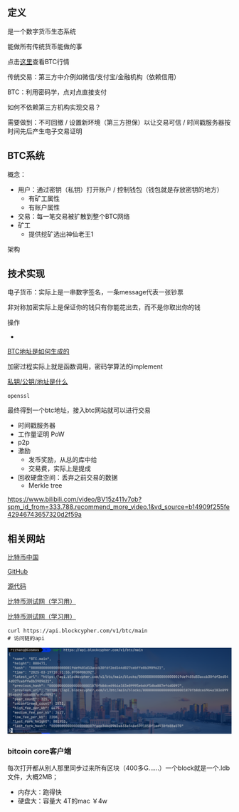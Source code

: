 ## 定义
是一个数字货币生态系统

能做所有传统货币能做的事

点击[这里](https://live.blockcypher.com/btc/)查看BTC行情

传统交易：第三方中介例如微信/支付宝/金融机构（依赖信用）

BTC：利用密码学，点对点直接支付

如何不依赖第三方机构实现交易？

需要做到：不可回撤 / 设置新环境（第三方担保）以让交易可信 / 时间戳服务器按时间先后产生电子交易证明

## BTC系统

概念：

- 用户：通过密钥（私钥）打开账户 / 控制钱包（钱包就是存放密钥的地方）
    - 有矿工属性
    - 有账户属性
- 交易：每一笔交易被扩散到整个BTC网络
- 矿工
    - 提供挖矿选出神仙老王1

架构

## 技术实现

电子货币：实际上是一串数字签名，一条message代表一张钞票

非对称加密实际上是保证你的钱只有你能花出去，而不是你取出你的钱

操作

- 

[BTC地址是如何生成的](https://www.jianshu.com/p/954e143e97d2)

加密过程实际上就是函数调用，密码学算法的implement

[私钥/公钥/地址是什么](https://zhuanlan.zhihu.com/p/140316480)

```shell
openssl
```

最终得到一个btc地址，接入btc网站就可以进行交易

- 时间戳服务器
- 工作量证明 PoW
- p2p
- 激励
    - 发币奖励，从总的库中给
    - 交易费，实际上是提成
- 回收硬盘空间：丢弃之前交易的数据
    - Merkle tree

https://www.bilibili.com/video/BV15z411v7ob?spm_id_from=333.788.recommend_more_video.1&vd_source=b14909f255fe42946743657320d2f59a

## 相关网站

[比特币中国](https://www.btcchina.org)

[GitHub](https://github.com/bitcoin/bitcoin)

[源代码](https://dev.visucore.com/bitcoin/doxygen/files.html)

[比特币测试网（学习用）](https://live.blockcypher.com)

[比特币测试网（学习用）](https://blockcypher.com)

```shell
curl https://api.blockcypher.com/v1/btc/main
# 访问链的api
```

![alt text](image.png)

### bitcoin core客户端

每次打开都从别人那里同步过来所有区块（400多G……）一个block就是一个.ldb文件，大概2MB；

- 内存大：跑得快
- 硬盘大：容量大 4T的mac ￥4w
